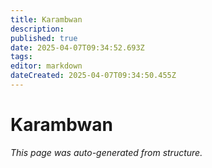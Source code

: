 ```yaml
---
title: Karambwan
description: 
published: true
date: 2025-04-07T09:34:52.693Z
tags: 
editor: markdown
dateCreated: 2025-04-07T09:34:50.455Z
---
```


# Karambwan

*This page was auto-generated from structure.*